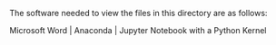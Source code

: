 The software needed to view the files in this directory are as follows:

Microsoft Word | Anaconda | Jupyter Notebook with a Python Kernel
